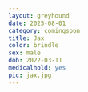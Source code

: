 ```yaml
---
layout: greyhound
date: 2025-08-01
category: comingsoon
title: Jax
color: brindle
sex: male
dob: 2022-03-11
medicalhold: yes
pic: jax.jpg
---
```


